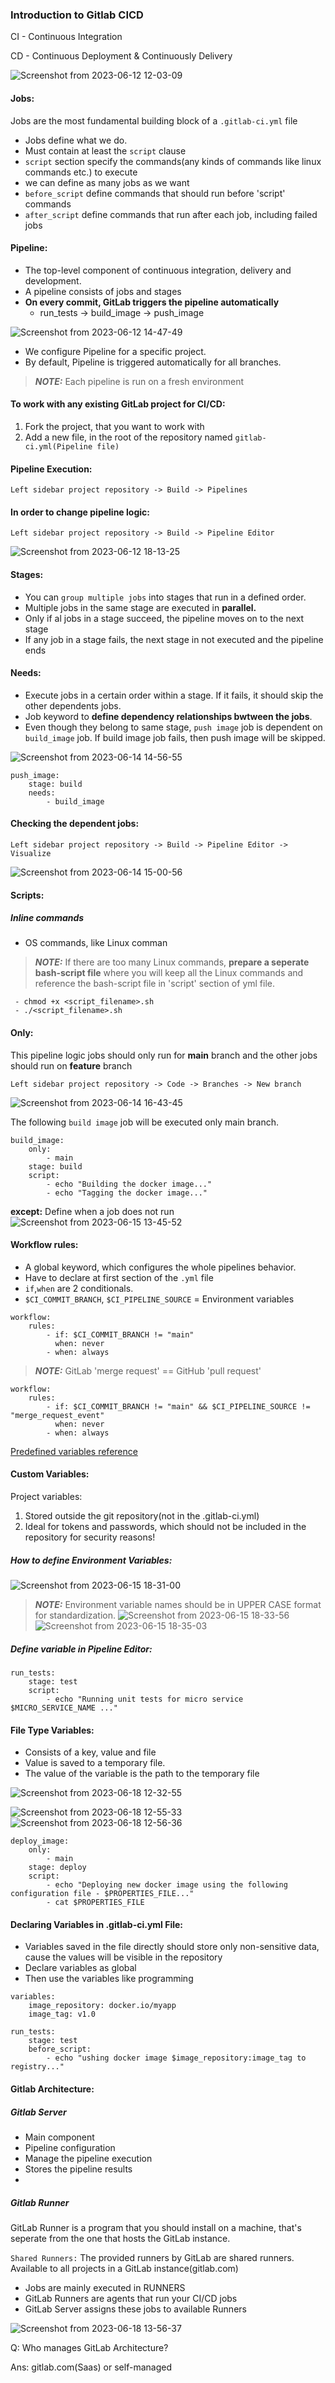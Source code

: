 ### Introduction to Gitlab CICD
CI - Continuous Integration

CD - Continuous Deployment & Continuously Delivery

![Screenshot from 2023-06-12 12-03-09](https://github.com/Mohsem35/DevOps/assets/58659448/f1925709-9596-412e-a9ce-d9a9a300ff27)


#### Jobs:

Jobs are the most fundamental building block of a `.gitlab-ci.yml` file
- Jobs define what we do.
- Must contain at least the `script` clause
- `script` section specify the commands(any kinds of commands like linux commands etc.) to execute
- we can define as many jobs as we want
- `before_script` define commands that should run before 'script' commands
- `after_script` define commands that run after each job, including failed jobs

#### Pipeline:

- The top-level component of continuous integration, delivery and development.
- A pipeline consists of jobs and stages
- **On every commit, GitLab triggers the pipeline automatically**
  - run_tests -> build_image -> push_image

 ![Screenshot from 2023-06-12 14-47-49](https://github.com/Mohsem35/DevOps/assets/58659448/f3fce85c-3c4a-454c-9aae-bbbdb2ae3374)

- We configure Pipeline for a specific project.
- By default, Pipeline is triggered automatically for all branches.

> **_NOTE:_**  Each pipeline is run on a fresh environment


#### To work with any existing GitLab project for CI/CD:

1. Fork the project, that you want to work with
2. Add a new file, in the root of the repository named `gitlab-ci.yml(Pipeline file)`


#### Pipeline Execution:

```
Left sidebar project repository -> Build -> Pipelines
```
#### In order to change pipeline logic: 

```
Left sidebar project repository -> Build -> Pipeline Editor
```

![Screenshot from 2023-06-12 18-13-25](https://github.com/Mohsem35/DevOps/assets/58659448/d726b51b-8fa4-4728-9890-5202747fcac9)

#### Stages:

- You can `group multiple jobs` into stages that run in a defined order.
- Multiple jobs in the same stage are executed in **parallel.**
- Only if al jobs in a stage succeed, the pipeline moves on to the next stage
- If any job in a stage fails, the next stage in not executed and the pipeline ends

#### Needs:


- Execute jobs in a certain order within a stage. If it fails, it should skip the other dependents jobs.
- Job keyword to **define dependency relationships bwtween the jobs**.
- Even though they belong to same stage, `push image` job is dependent on `build_image` job. If build image job fails, then push image will be skipped.
  
![Screenshot from 2023-06-14 14-56-55](https://github.com/Mohsem35/DevOps/assets/58659448/e0a9edd6-ca9e-4a7f-b28e-deaa3f8f0166)
  
```
push_image:
    stage: build
    needs:
        - build_image 
```
#### Checking the dependent jobs:

```
Left sidebar project repository -> Build -> Pipeline Editor -> Visualize
```

![Screenshot from 2023-06-14 15-00-56](https://github.com/Mohsem35/DevOps/assets/58659448/2d8e7177-daff-40ff-9b21-cd8c97c9fbf4)

#### Scripts:

##### Inline commands
- OS commands, like Linux comman

> **_NOTE:_**  If there are too many Linux commands, **prepare a seperate bash-script file** where you will keep all the Linux commands and reference the bash-script file in 'script' section of yml file.

```
 - chmod +x <script_filename>.sh
 - ./<script_filename>.sh
```

#### Only:

This pipeline logic jobs should only run for **main** branch and the other jobs should run on **feature** branch 
```
Left sidebar project repository -> Code -> Branches -> New branch
```
![Screenshot from 2023-06-14 16-43-45](https://github.com/Mohsem35/DevOps/assets/58659448/720b474b-b011-4da8-97fd-5a333e06e1df)

The following `build image` job will be executed only main branch. 
```
build_image:
    only: 
        - main
    stage: build
    script:
        - echo "Building the docker image..."
        - echo "Tagging the docker image..."
```

**except:** Define when a job does not run
![Screenshot from 2023-06-15 13-45-52](https://github.com/Mohsem35/DevOps/assets/58659448/ffb683a7-7e64-4239-ba9b-b2d59daee1bc)

#### Workflow rules:

- A global keyword, which configures the whole pipelines behavior.
- Have to declare at first section of the `.yml` file
- `if`,`when` are 2 conditionals.
- `$CI_COMMIT_BRANCH`, `$CI_PIPELINE_SOURCE` = Environment variables

```
workflow:
    rules:
        - if: $CI_COMMIT_BRANCH != "main"
          when: never
        - when: always
```

> **_NOTE:_**  GitLab 'merge request' == GitHub 'pull request'

```
workflow:
    rules:
        - if: $CI_COMMIT_BRANCH != "main" && $CI_PIPELINE_SOURCE != "merge_request_event"
          when: never
        - when: always
```

[Predefined variables reference](https://docs.gitlab.com/ee/ci/variables/predefined_variables.html) 

#### Custom Variables:


Project variables:
1. Stored outside the git repository(not in the .gitlab-ci.yml)
2. Ideal for tokens and passwords, which should not be included in the repository for security reasons!

##### How to define Environment Variables:

![Screenshot from 2023-06-15 18-31-00](https://github.com/Mohsem35/DevOps/assets/58659448/9218785a-23d5-4206-9ad7-d43c72fcbf76)


> **_NOTE:_** Environment variable names should be in UPPER CASE format for standardization.
![Screenshot from 2023-06-15 18-33-56](https://github.com/Mohsem35/DevOps/assets/58659448/6f0ea843-28d8-4003-9abf-a56bfb3999a0)
![Screenshot from 2023-06-15 18-35-03](https://github.com/Mohsem35/DevOps/assets/58659448/315f9846-9a4e-4e18-886f-cce238085086)

##### Define variable in Pipeline Editor:

```
run_tests:
    stage: test
    script:
        - echo "Running unit tests for micro service $MICRO_SERVICE_NAME ..."
```
#### File Type Variables:

- Consists of a key, value and file
- Value is saved to a temporary file.
- The value of the variable is the path to the temporary file

![Screenshot from 2023-06-18 12-32-55](https://github.com/Mohsem35/DevOps/assets/58659448/d6afe441-1137-4b07-b2e4-ce7d0e09de52)

![Screenshot from 2023-06-18 12-55-33](https://github.com/Mohsem35/DevOps/assets/58659448/9f3df1f3-2399-41d5-bce6-5282b72df1ce)
![Screenshot from 2023-06-18 12-56-36](https://github.com/Mohsem35/DevOps/assets/58659448/dd50f2ec-8d3e-4837-b0ae-8db0079b71b9)

```
deploy_image:
    only:
        - main
    stage: deploy
    script:
        - echo "Deploying new docker image using the following configuration file - $PROPERTIES_FILE..."
        - cat $PROPERTIES_FILE
```
#### Declaring Variables in .gitlab-ci.yml File:

- Variables saved in the file directly should store only non-sensitive data, cause the values will be visible in the repository
- Declare variables as global
- Then use the variables like programming

```
variables:
    image_repository: docker.io/myapp
    image_tag: v1.0
    
run_tests:
    stage: test
    before_script:
        - echo "ushing docker image $image_repository:image_tag to registry..."
```
#### Gitlab Architecture:

##### Gitlab Server
- Main component
- Pipeline configuration
- Manage the pipeline execution
- Stores the pipeline results
- 
##### Gitlab Runner

GitLab Runner is a program that you should install on a machine, that's seperate from the one that hosts the GitLab instance.

`Shared Runners:` The provided runners by GitLab are shared runners. Available to all projects in a GitLab instance(gitlab.com)

- Jobs are mainly executed in RUNNERS
- GitLab Runners are agents that run your CI/CD jobs
- GitLab Server assigns these jobs to available Runners
  
![Screenshot from 2023-06-18 13-56-37](https://github.com/Mohsem35/DevOps/assets/58659448/31afcfea-32c7-4a8a-8e77-a2cfd6e991d9)

Q: Who manages GitLab Architecture?

Ans: gitlab.com(Saas) or self-managed 
